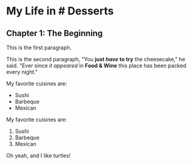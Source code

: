 # My Life in # Desserts

## Chapter 1: The Beginning

This is the first paragraph.

This is the second paragraph, "You **just *have* to try** the cheesecake," he said.
"Ever since *it appeared* in **Food & Wine** this place has been packed every night."

My favorite cuisines are:

* Sushi
* Barbeque
* Mexican

My favorite cuisines are:

1. Sushi
2. Barbeque
3. Mexican

Oh yeah, and I like turtles!